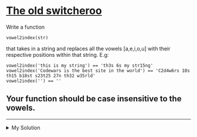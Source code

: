 # [The old switcheroo](https://www.codewars.com/kata/55d410c492e6ed767000004f)

Write a function

    vowel2index(str)

that takes in a string and replaces all the vowels [a,e,i,o,u] with their respective positions within that string.
E.g:

    vowel2index('this is my string') == 'th3s 6s my str15ng'
    vowel2index('Codewars is the best site in the world') == 'C2d4w6rs 10s th15 b18st s23t25 27n th32 w35rld'
    vowel2index('') == ''

## Your function should be case insensitive to the vowels.

---

<details><summary>My Solution</summary>

```js
function vowel2index(str) {
  return str.replace(/[aeiou]/gi, (v, i) => i + 1);
}
```

</details>
